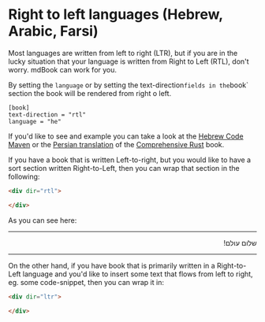 # Right to left languages (Hebrew, Arabic, Farsi)

Most languages are written from left to right (LTR), but if you are in the lucky situation that your language is written from Right to Left (RTL), don't worry. mdBook can work for you.

By setting the `language` or by setting the text-direction` fields in the `book` section the book will be rendered from right o left.


```
[book]
text-direction = "rtl"
language = "he"
```

If you'd like to see and example you can take a look at the [Hebrew Code Maven](https://he.code-maven.com/) or the [Persian translation](https://google.github.io/comprehensive-rust/fa/) of the [Comprehensive Rust](https://google.github.io/comprehensive-rust/)  book.


If you have a book that is written Left-to-right, but you would like to have a sort section written Right-to-Left, then you can wrap that section in the following:

```html
<div dir="rtl">

</div>
```

As you can see here:

---
<div dir="rtl">

שלום עולם!
</div>

---

On the other hand, if you have book that is primarily written in a Right-to-Left language and you'd like to insert some text that flows from left to right, eg. some code-snippet,
then you can wrap it in:

```html
<div dir="ltr">

</div>
```


